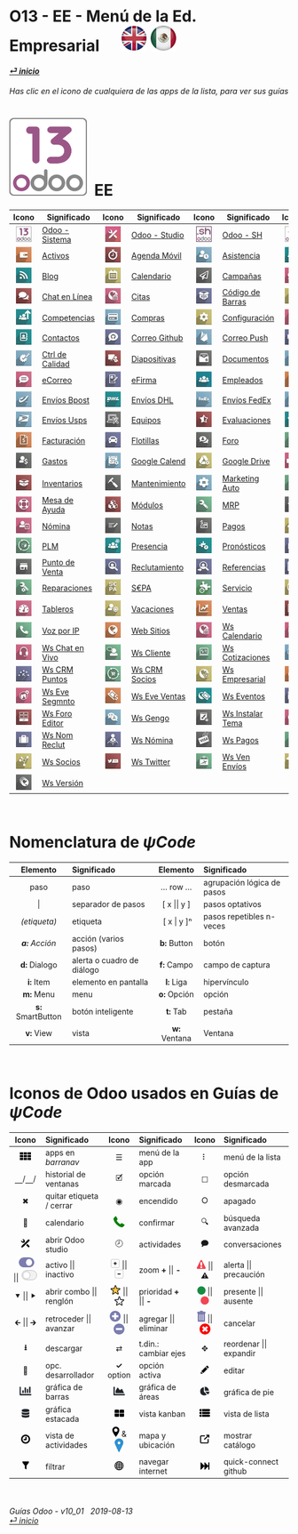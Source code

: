 #  O13 - EE - Menú de la Ed. Empresarial &nbsp;&nbsp;&nbsp;&nbsp; [![en-uk](/doc/img/flg/en-uk-flg-btn-sml.png)](/en-uk/o13/ee/en-uk-o13-ee-guides-menu.md) [ ![es-mx](/doc/img/flg/es-mx-flg-btn-sml.png)](/es-mx/o13/ee/es-mx-o13-ee-guides-menu.md)
#### [_&#x23CE; inicio_](/es-mx/es-mx-guides-menu.md "Regresar al menú de Inicio")    
###### Has clic en el icono de cualquiera de las apps de la lista, para ver sus guías<br>

# [![o13](/doc/img/app/big/o13.png)](/es-mx/o13/ee/o13/es-mx-o13-ee-o13-guides.md) &nbsp;EE
| Icono | Significado | Icono | Significado | Icono | Significado | Icono | Significado |
| :---: | --- | :---: | --- | :---: | --- | :---: | --- |
| [![o13](/doc/img/app/sml/o13.jpg)](/es-mx/o13/ee/o13/es-mx-o13-ee-o13-guides.md "Ver a las guías de Odoo - Sistema \[o13]" )   | [Odoo - Sistema](/es-mx/o13/ee/o13/es-mx-o13-ee-o13-guides.md)   | [![stu](/doc/img/app/sml/stu.jpg)](/es-mx/o13/ee/stu/es-mx-o13-ee-stu-guides.md "Ver a las guías de Odoo - Studio \[stu]" )    | [Odoo - Studio](/es-mx/o13/ee/stu/es-mx-o13-ee-stu-guides.md)    | [![osh](/doc/img/app/sml/osh.jpg)](/es-mx/o13/ee/osh/es-mx-o13-ee-osh-guides.md "Ver a las guías de Odoo - SH \[osh]" )        | [Odoo - SH](/es-mx/o13/ee/osh/es-mx-o13-ee-osh-guides.md)        | [![3rd](/doc/img/app/sml/3rd.jpg)](/es-mx/o13/ee/3rd/es-mx-o13-ee-3rd-guides.md "Ver a las guías de Apps de 3os. \[3rd]" )     | [Apps de 3os.](/es-mx/o13/ee/3rd/es-mx-o13-ee-3rd-guides.md)     |
| [![ast](/doc/img/app/sml/ast.jpg)](/es-mx/o13/ee/ast/es-mx-o13-ee-ast-guides.md "Ver a las guías de Activos \[ast]" )          | [Activos](/es-mx/o13/ee/ast/es-mx-o13-ee-ast-guides.md)          | [![tsh](/doc/img/app/sml/tsh.jpg)](/es-mx/o13/ee/tsh/es-mx-o13-ee-tsh-guides.md "Ver a las guías de Agenda Móvil \[tsh]" )     | [Agenda Móvil](/es-mx/o13/ee/tsh/es-mx-o13-ee-tsh-guides.md)     | [![atn](/doc/img/app/sml/atn.jpg)](/es-mx/o13/ee/atn/es-mx-o13-ee-atn-guides.md "Ver a las guías de Asistencia \[atn]" )       | [Asistencia](/es-mx/o13/ee/atn/es-mx-o13-ee-atn-guides.md)       | [![apv](/doc/img/app/sml/apv.jpg)](/es-mx/o13/ee/apv/es-mx-o13-ee-apv-guides.md "Ver a las guías de Autorizaciones \[apv]" )   | [Autorizaciones](/es-mx/o13/ee/apv/es-mx-o13-ee-apv-guides.md)   |
| [![blg](/doc/img/app/sml/blg.jpg)](/es-mx/o13/ee/blg/es-mx-o13-ee-blg-guides.md "Ver a las guías de Blog \[blg]" )             | [Blog](/es-mx/o13/ee/blg/es-mx-o13-ee-blg-guides.md)             | [![cal](/doc/img/app/sml/cal.jpg)](/es-mx/o13/ee/cal/es-mx-o13-ee-cal-guides.md "Ver a las guías de Calendario \[cal]" )       | [Calendario](/es-mx/o13/ee/cal/es-mx-o13-ee-cal-guides.md)       | [![msm](/doc/img/app/sml/msm.jpg)](/es-mx/o13/ee/msm/es-mx-o13-ee-msm-guides.md "Ver a las guías de Campañas \[msm]" )         | [Campañas](/es-mx/o13/ee/msm/es-mx-o13-ee-msm-guides.md)         | [![dsc](/doc/img/app/sml/dsc.jpg)](/es-mx/o13/ee/dsc/es-mx-o13-ee-dsc-guides.md "Ver a las guías de Charlas \[dsc]" )          | [Charlas](/es-mx/o13/ee/dsc/es-mx-o13-ee-dsc-guides.md)          |
| [![lch](/doc/img/app/sml/lch.jpg)](/es-mx/o13/ee/lch/es-mx-o13-ee-lch-guides.md "Ver a las guías de Chat en Línea \[lch]" )    | [Chat en Línea](/es-mx/o13/ee/lch/es-mx-o13-ee-lch-guides.md)    | [![apt](/doc/img/app/sml/apt.jpg)](/es-mx/o13/ee/apt/es-mx-o13-ee-apt-guides.md "Ver a las guías de Citas \[apt]" )            | [Citas](/es-mx/o13/ee/apt/es-mx-o13-ee-apt-guides.md)            | [![bar](/doc/img/app/sml/bar.jpg)](/es-mx/o13/ee/bar/es-mx-o13-ee-bar-guides.md "Ver a las guías de Código de Barras \[bar]" ) | [Código de Barras](/es-mx/o13/ee/bar/es-mx-o13-ee-bar-guides.md) | [![lun](/doc/img/app/sml/lun.jpg)](/es-mx/o13/ee/lun/es-mx-o13-ee-lun-guides.md "Ver a las guías de Comidas \[lun]" )          | [Comidas](/es-mx/o13/ee/lun/es-mx-o13-ee-lun-guides.md)          |
| [![skm](/doc/img/app/sml/skm.jpg)](/es-mx/o13/ee/skm/es-mx-o13-ee-skm-guides.md "Ver a las guías de Competencias \[skm]" )     | [Competencias](/es-mx/o13/ee/skm/es-mx-o13-ee-skm-guides.md)     | [![pch](/doc/img/app/sml/pch.jpg)](/es-mx/o13/ee/pch/es-mx-o13-ee-pch-guides.md "Ver a las guías de Compras \[pch]" )          | [Compras](/es-mx/o13/ee/pch/es-mx-o13-ee-pch-guides.md)          | [![set](/doc/img/app/sml/set.jpg)](/es-mx/o13/ee/set/es-mx-o13-ee-set-guides.md "Ver a las guías de Configuración \[set]" )    | [Configuración](/es-mx/o13/ee/set/es-mx-o13-ee-set-guides.md)    | [![acc](/doc/img/app/sml/acc.jpg)](/es-mx/o13/ee/acc/es-mx-o13-ee-acc-guides.md "Ver a las guías de Contabilidad \[acc]" )     | [Contabilidad](/es-mx/o13/ee/acc/es-mx-o13-ee-acc-guides.md)     |
| [![ctc](/doc/img/app/sml/ctc.jpg)](/es-mx/o13/ee/ctc/es-mx-o13-ee-ctc-guides.md "Ver a las guías de Contactos \[ctc]" )        | [Contactos](/es-mx/o13/ee/ctc/es-mx-o13-ee-ctc-guides.md)        | [![ghm](/doc/img/app/sml/ghm.jpg)](/es-mx/o13/ee/ghm/es-mx-o13-ee-ghm-guides.md "Ver a las guías de Correo Github \[ghm]" )    | [Correo Github](/es-mx/o13/ee/ghm/es-mx-o13-ee-ghm-guides.md)    | [![mpu](/doc/img/app/sml/mpu.jpg)](/es-mx/o13/ee/mpu/es-mx-o13-ee-mpu-guides.md "Ver a las guías de Correo Push \[mpu]" )      | [Correo Push](/es-mx/o13/ee/mpu/es-mx-o13-ee-mpu-guides.md)      | [![crm](/doc/img/app/sml/crm.jpg)](/es-mx/o13/ee/crm/es-mx-o13-ee-crm-guides.md "Ver a las guías de CRM \[crm]" )              | [CRM](/es-mx/o13/ee/crm/es-mx-o13-ee-crm-guides.md)              |
| [![qco](/doc/img/app/sml/qco.jpg)](/es-mx/o13/ee/qco/es-mx-o13-ee-qco-guides.md "Ver a las guías de Ctrl de Calidad \[qco]" )  | [Ctrl de Calidad](/es-mx/o13/ee/qco/es-mx-o13-ee-qco-guides.md)  | [![sli](/doc/img/app/sml/sli.jpg)](/es-mx/o13/ee/sli/es-mx-o13-ee-sli-guides.md "Ver a las guías de Diapositivas \[sli]" )     | [Diapositivas](/es-mx/o13/ee/sli/es-mx-o13-ee-sli-guides.md)     | [![doc](/doc/img/app/sml/doc.jpg)](/es-mx/o13/ee/doc/es-mx-o13-ee-doc-guides.md "Ver a las guías de Documentos \[doc]" )       | [Documentos](/es-mx/o13/ee/doc/es-mx-o13-ee-doc-guides.md)       | [![eco](/doc/img/app/sml/eco.jpg)](/es-mx/o13/ee/eco/es-mx-o13-ee-eco-guides.md "Ver a las guías de eComercio \[eco]" )        | [eComercio](/es-mx/o13/ee/eco/es-mx-o13-ee-eco-guides.md)        |
| [![eml](/doc/img/app/sml/eml.jpg)](/es-mx/o13/ee/eml/es-mx-o13-ee-eml-guides.md "Ver a las guías de eCorreo \[eml]" )          | [eCorreo](/es-mx/o13/ee/eml/es-mx-o13-ee-eml-guides.md)          | [![esg](/doc/img/app/sml/esg.jpg)](/es-mx/o13/ee/esg/es-mx-o13-ee-esg-guides.md "Ver a las guías de eFirma \[esg]" )           | [eFirma](/es-mx/o13/ee/esg/es-mx-o13-ee-esg-guides.md)           | [![emp](/doc/img/app/sml/emp.jpg)](/es-mx/o13/ee/emp/es-mx-o13-ee-emp-guides.md "Ver a las guías de Empleados \[emp]" )        | [Empleados](/es-mx/o13/ee/emp/es-mx-o13-ee-emp-guides.md)        | [![svy](/doc/img/app/sml/svy.jpg)](/es-mx/o13/ee/svy/es-mx-o13-ee-svy-guides.md "Ver a las guías de Encuestas \[svy]" )        | [Encuestas](/es-mx/o13/ee/svy/es-mx-o13-ee-svy-guides.md)        |
| [![dbp](/doc/img/app/sml/dbp.jpg)](/es-mx/o13/ee/dbp/es-mx-o13-ee-dbp-guides.md "Ver a las guías de Envíos Bpost \[dbp]" )     | [Envíos Bpost](/es-mx/o13/ee/dbp/es-mx-o13-ee-dbp-guides.md)     | [![ddh](/doc/img/app/sml/ddh.jpg)](/es-mx/o13/ee/ddh/es-mx-o13-ee-ddh-guides.md "Ver a las guías de Envíos DHL \[ddh]" )       | [Envíos DHL](/es-mx/o13/ee/ddh/es-mx-o13-ee-ddh-guides.md)       | [![dfe](/doc/img/app/sml/dfe.jpg)](/es-mx/o13/ee/dfe/es-mx-o13-ee-dfe-guides.md "Ver a las guías de Envíos FedEx \[dfe]" )     | [Envíos FedEx](/es-mx/o13/ee/dfe/es-mx-o13-ee-dfe-guides.md)     | [![dup](/doc/img/app/sml/dup.jpg)](/es-mx/o13/ee/dup/es-mx-o13-ee-dup-guides.md "Ver a las guías de Envíos UPS \[dup]" )       | [Envíos UPS](/es-mx/o13/ee/dup/es-mx-o13-ee-dup-guides.md)       |
| [![dus](/doc/img/app/sml/dus.jpg)](/es-mx/o13/ee/dus/es-mx-o13-ee-dus-guides.md "Ver a las guías de Envíos Usps \[dus]" )      | [Envíos Usps](/es-mx/o13/ee/dus/es-mx-o13-ee-dus-guides.md)      | [![equ](/doc/img/app/sml/equ.jpg)](/es-mx/o13/ee/equ/es-mx-o13-ee-equ-guides.md "Ver a las guías de Equipos \[equ]" )          | [Equipos](/es-mx/o13/ee/equ/es-mx-o13-ee-equ-guides.md)          | [![apr](/doc/img/app/sml/apr.jpg)](/es-mx/o13/ee/apr/es-mx-o13-ee-apr-guides.md "Ver a las guías de Evaluaciones \[apr]" )     | [Evaluaciones](/es-mx/o13/ee/apr/es-mx-o13-ee-apr-guides.md)     | [![eve](/doc/img/app/sml/eve.jpg)](/es-mx/o13/ee/eve/es-mx-o13-ee-eve-guides.md "Ver a las guías de Eventos \[eve]" )          | [Eventos](/es-mx/o13/ee/eve/es-mx-o13-ee-eve-guides.md)          |
| [![ivc](/doc/img/app/sml/ivc.jpg)](/es-mx/o13/ee/ivc/es-mx-o13-ee-ivc-guides.md "Ver a las guías de Facturación \[ivc]" )      | [Facturación](/es-mx/o13/ee/ivc/es-mx-o13-ee-ivc-guides.md)      | [![flt](/doc/img/app/sml/flt.jpg)](/es-mx/o13/ee/flt/es-mx-o13-ee-flt-guides.md "Ver a las guías de Flotillas \[flt]" )        | [Flotillas](/es-mx/o13/ee/flt/es-mx-o13-ee-flt-guides.md)        | [![for](/doc/img/app/sml/for.jpg)](/es-mx/o13/ee/for/es-mx-o13-ee-for-guides.md "Ver a las guías de Foro \[for]" )             | [Foro](/es-mx/o13/ee/for/es-mx-o13-ee-for-guides.md)             | [![gam](/doc/img/app/sml/gam.jpg)](/es-mx/o13/ee/gam/es-mx-o13-ee-gam-guides.md "Ver a las guías de Gamificación \[gam]" )     | [Gamificación](/es-mx/o13/ee/gam/es-mx-o13-ee-gam-guides.md)     |
| [![exp](/doc/img/app/sml/exp.jpg)](/es-mx/o13/ee/exp/es-mx-o13-ee-exp-guides.md "Ver a las guías de Gastos \[exp]" )           | [Gastos](/es-mx/o13/ee/exp/es-mx-o13-ee-exp-guides.md)           | [![gca](/doc/img/app/sml/gca.jpg)](/es-mx/o13/ee/gca/es-mx-o13-ee-gca-guides.md "Ver a las guías de Google Calend \[gca]" )    | [Google Calend](/es-mx/o13/ee/gca/es-mx-o13-ee-gca-guides.md)    | [![gdr](/doc/img/app/sml/gdr.jpg)](/es-mx/o13/ee/gdr/es-mx-o13-ee-gdr-guides.md "Ver a las guías de Google Drive \[gdr]" )     | [Google Drive](/es-mx/o13/ee/gdr/es-mx-o13-ee-gdr-guides.md)     | [![iot](/doc/img/app/sml/iot.jpg)](/es-mx/o13/ee/iot/es-mx-o13-ee-iot-guides.md "Ver a las guías de Int de las Cosas \[iot]" ) | [Int de las Cosas](/es-mx/o13/ee/iot/es-mx-o13-ee-iot-guides.md) |
| [![inv](/doc/img/app/sml/inv.jpg)](/es-mx/o13/ee/inv/es-mx-o13-ee-inv-guides.md "Ver a las guías de Inventarios \[inv]" )      | [Inventarios](/es-mx/o13/ee/inv/es-mx-o13-ee-inv-guides.md)      | [![mnt](/doc/img/app/sml/mnt.jpg)](/es-mx/o13/ee/mnt/es-mx-o13-ee-mnt-guides.md "Ver a las guías de Mantenimiento \[mnt]" )    | [Mantenimiento](/es-mx/o13/ee/mnt/es-mx-o13-ee-mnt-guides.md)    | [![mka](/doc/img/app/sml/mka.jpg)](/es-mx/o13/ee/mka/es-mx-o13-ee-mka-guides.md "Ver a las guías de Marketing Auto \[mka]" )   | [Marketing Auto](/es-mx/o13/ee/mka/es-mx-o13-ee-mka-guides.md)   | [![mem](/doc/img/app/sml/mem.jpg)](/es-mx/o13/ee/mem/es-mx-o13-ee-mem-guides.md "Ver a las guías de Membresías \[mem]" )       | [Membresías](/es-mx/o13/ee/mem/es-mx-o13-ee-mem-guides.md)       |
| [![hdk](/doc/img/app/sml/hdk.jpg)](/es-mx/o13/ee/hdk/es-mx-o13-ee-hdk-guides.md "Ver a las guías de Mesa de Ayuda \[hdk]" )    | [Mesa de Ayuda](/es-mx/o13/ee/hdk/es-mx-o13-ee-hdk-guides.md)    | [![mdl](/doc/img/app/sml/mdl.jpg)](/es-mx/o13/ee/mdl/es-mx-o13-ee-mdl-guides.md "Ver a las guías de Módulos \[mdl]" )          | [Módulos](/es-mx/o13/ee/mdl/es-mx-o13-ee-mdl-guides.md)          | [![mrp](/doc/img/app/sml/mrp.jpg)](/es-mx/o13/ee/mrp/es-mx-o13-ee-mrp-guides.md "Ver a las guías de MRP \[mrp]" )              | [MRP](/es-mx/o13/ee/mrp/es-mx-o13-ee-mrp-guides.md)              | [![mma](/doc/img/app/sml/mma.jpg)](/es-mx/o13/ee/mma/es-mx-o13-ee-mma-guides.md "Ver a las guías de MRP Mantto \[mma]" )       | [MRP Mantto](/es-mx/o13/ee/mma/es-mx-o13-ee-mma-guides.md)       |
| [![pyr](/doc/img/app/sml/pyr.jpg)](/es-mx/o13/ee/pyr/es-mx-o13-ee-pyr-guides.md "Ver a las guías de Nómina \[pyr]" )           | [Nómina](/es-mx/o13/ee/pyr/es-mx-o13-ee-pyr-guides.md)           | [![nte](/doc/img/app/sml/nte.jpg)](/es-mx/o13/ee/nte/es-mx-o13-ee-nte-guides.md "Ver a las guías de Notas \[nte]" )            | [Notas](/es-mx/o13/ee/nte/es-mx-o13-ee-nte-guides.md)            | [![pmt](/doc/img/app/sml/pmt.jpg)](/es-mx/o13/ee/pmt/es-mx-o13-ee-pmt-guides.md "Ver a las guías de Pagos \[pmt]" )            | [Pagos](/es-mx/o13/ee/pmt/es-mx-o13-ee-pmt-guides.md)            | [![tof](/doc/img/app/sml/tof.jpg)](/es-mx/o13/ee/tof/es-mx-o13-ee-tof-guides.md "Ver a las guías de Permisos \[tof]" )         | [Permisos](/es-mx/o13/ee/tof/es-mx-o13-ee-tof-guides.md)         |
| [![plm](/doc/img/app/sml/plm.jpg)](/es-mx/o13/ee/plm/es-mx-o13-ee-plm-guides.md "Ver a las guías de PLM \[plm]" )              | [PLM](/es-mx/o13/ee/plm/es-mx-o13-ee-plm-guides.md)              | [![psc](/doc/img/app/sml/psc.jpg)](/es-mx/o13/ee/psc/es-mx-o13-ee-psc-guides.md "Ver a las guías de Presencia \[psc]" )        | [Presencia](/es-mx/o13/ee/psc/es-mx-o13-ee-psc-guides.md)        | [![pfc](/doc/img/app/sml/pfc.jpg)](/es-mx/o13/ee/pfc/es-mx-o13-ee-pfc-guides.md "Ver a las guías de Pronósticos \[pfc]" )      | [Pronósticos](/es-mx/o13/ee/pfc/es-mx-o13-ee-pfc-guides.md)      | [![prj](/doc/img/app/sml/prj.jpg)](/es-mx/o13/ee/prj/es-mx-o13-ee-prj-guides.md "Ver a las guías de Proyectos \[prj]" )        | [Proyectos](/es-mx/o13/ee/prj/es-mx-o13-ee-prj-guides.md)        |
| [![pos](/doc/img/app/sml/pos.jpg)](/es-mx/o13/ee/pos/es-mx-o13-ee-pos-guides.md "Ver a las guías de Punto de Venta \[pos]" )   | [Punto de Venta](/es-mx/o13/ee/pos/es-mx-o13-ee-pos-guides.md)   | [![rcr](/doc/img/app/sml/rcr.jpg)](/es-mx/o13/ee/rcr/es-mx-o13-ee-rcr-guides.md "Ver a las guías de Reclutamiento \[rcr]" )    | [Reclutamiento](/es-mx/o13/ee/rcr/es-mx-o13-ee-rcr-guides.md)    | [![rfr](/doc/img/app/sml/rfr.jpg)](/es-mx/o13/ee/rfr/es-mx-o13-ee-rfr-guides.md "Ver a las guías de Referencias \[rfr]" )      | [Referencias](/es-mx/o13/ee/rfr/es-mx-o13-ee-rfr-guides.md)      | [![rnt](/doc/img/app/sml/rnt.jpg)](/es-mx/o13/ee/rnt/es-mx-o13-ee-rnt-guides.md "Ver a las guías de Rentas \[rnt]" )           | [Rentas](/es-mx/o13/ee/rnt/es-mx-o13-ee-rnt-guides.md)           |
| [![rpr](/doc/img/app/sml/rpr.jpg)](/es-mx/o13/ee/rpr/es-mx-o13-ee-rpr-guides.md "Ver a las guías de Reparaciones \[rpr]" )     | [Reparaciones](/es-mx/o13/ee/rpr/es-mx-o13-ee-rpr-guides.md)     | [![sep](/doc/img/app/sml/sep.jpg)](/es-mx/o13/ee/sep/es-mx-o13-ee-sep-guides.md "Ver a las guías de S€PA \[sep]" )             | [S€PA](/es-mx/o13/ee/sep/es-mx-o13-ee-sep-guides.md)             | [![fsv](/doc/img/app/sml/fsv.jpg)](/es-mx/o13/ee/fsv/es-mx-o13-ee-fsv-guides.md "Ver a las guías de Servicio \[fsv]" )         | [Servicio](/es-mx/o13/ee/fsv/es-mx-o13-ee-fsv-guides.md)         | [![sub](/doc/img/app/sml/sub.jpg)](/es-mx/o13/ee/sub/es-mx-o13-ee-sub-guides.md "Ver a las guías de Suscripciones \[sub]" )    | [Suscripciones](/es-mx/o13/ee/sub/es-mx-o13-ee-sub-guides.md)    |
| [![dsh](/doc/img/app/sml/dsh.jpg)](/es-mx/o13/ee/dsh/es-mx-o13-ee-dsh-guides.md "Ver a las guías de Tableros \[dsh]" )         | [Tableros](/es-mx/o13/ee/dsh/es-mx-o13-ee-dsh-guides.md)         | [![hol](/doc/img/app/sml/hol.jpg)](/es-mx/o13/ee/hol/es-mx-o13-ee-hol-guides.md "Ver a las guías de Vacaciones \[hol]" )       | [Vacaciones](/es-mx/o13/ee/hol/es-mx-o13-ee-hol-guides.md)       | [![sls](/doc/img/app/sml/sls.jpg)](/es-mx/o13/ee/sls/es-mx-o13-ee-sls-guides.md "Ver a las guías de Ventas \[sls]" )           | [Ventas](/es-mx/o13/ee/sls/es-mx-o13-ee-sls-guides.md)           | [![smg](/doc/img/app/sml/smg.jpg)](/es-mx/o13/ee/smg/es-mx-o13-ee-smg-guides.md "Ver a las guías de Ventas - Control \[smg]" ) | [Ventas - Control](/es-mx/o13/ee/smg/es-mx-o13-ee-smg-guides.md) |
| [![vip](/doc/img/app/sml/vip.jpg)](/es-mx/o13/ee/vip/es-mx-o13-ee-vip-guides.md "Ver a las guías de Voz por IP \[vip]" )       | [Voz por IP](/es-mx/o13/ee/vip/es-mx-o13-ee-vip-guides.md)       | [![web](/doc/img/app/sml/web.jpg)](/es-mx/o13/ee/web/es-mx-o13-ee-web-guides.md "Ver a las guías de Web Sitios \[web]" )       | [Web Sitios](/es-mx/o13/ee/web/es-mx-o13-ee-web-guides.md)       | [![wca](/doc/img/app/sml/wca.jpg)](/es-mx/o13/ee/wca/es-mx-o13-ee-wca-guides.md "Ver a las guías de Ws Calendario \[wca]" )    | [Ws Calendario](/es-mx/o13/ee/wca/es-mx-o13-ee-wca-guides.md)    | [![wmc](/doc/img/app/sml/wmc.jpg)](/es-mx/o13/ee/wmc/es-mx-o13-ee-wmc-guides.md "Ver a las guías de Ws Canal Correo \[wmc]" )  | [Ws Canal Correo](/es-mx/o13/ee/wmc/es-mx-o13-ee-wmc-guides.md)  |
| [![wlc](/doc/img/app/sml/wlc.jpg)](/es-mx/o13/ee/wlc/es-mx-o13-ee-wlc-guides.md "Ver a las guías de Ws Chat en Vivo \[wlc]" )  | [Ws Chat en Vivo](/es-mx/o13/ee/wlc/es-mx-o13-ee-wlc-guides.md)  | [![wcu](/doc/img/app/sml/wcu.jpg)](/es-mx/o13/ee/wcu/es-mx-o13-ee-wcu-guides.md "Ver a las guías de Ws Cliente \[wcu]" )       | [Ws Cliente](/es-mx/o13/ee/wcu/es-mx-o13-ee-wcu-guides.md)       | [![wqt](/doc/img/app/sml/wqt.jpg)](/es-mx/o13/ee/wqt/es-mx-o13-ee-wqt-guides.md "Ver a las guías de Ws Cotizaciones \[wqt]" )  | [Ws Cotizaciones](/es-mx/o13/ee/wqt/es-mx-o13-ee-wqt-guides.md)  | [![wcr](/doc/img/app/sml/wcr.jpg)](/es-mx/o13/ee/wcr/es-mx-o13-ee-wcr-guides.md "Ver a las guías de Ws CRM \[wcr]" )           | [Ws CRM](/es-mx/o13/ee/wcr/es-mx-o13-ee-wcr-guides.md)           |
| [![wcs](/doc/img/app/sml/wcs.jpg)](/es-mx/o13/ee/wcs/es-mx-o13-ee-wcs-guides.md "Ver a las guías de Ws CRM Puntos \[wcs]" )    | [Ws CRM Puntos](/es-mx/o13/ee/wcs/es-mx-o13-ee-wcs-guides.md)    | [![wpa](/doc/img/app/sml/wpa.jpg)](/es-mx/o13/ee/wpa/es-mx-o13-ee-wpa-guides.md "Ver a las guías de Ws CRM Socios \[wpa]" )    | [Ws CRM Socios](/es-mx/o13/ee/wpa/es-mx-o13-ee-wpa-guides.md)    | [![wen](/doc/img/app/sml/wen.jpg)](/es-mx/o13/ee/wen/es-mx-o13-ee-wen-guides.md "Ver a las guías de Ws Empresarial \[wen]" )   | [Ws Empresarial](/es-mx/o13/ee/wen/es-mx-o13-ee-wen-guides.md)   | [![weq](/doc/img/app/sml/weq.jpg)](/es-mx/o13/ee/weq/es-mx-o13-ee-weq-guides.md "Ver a las guías de Ws Eve Preguntas \[weq]" ) | [Ws Eve Preguntas](/es-mx/o13/ee/weq/es-mx-o13-ee-weq-guides.md) |
| [![wet](/doc/img/app/sml/wet.jpg)](/es-mx/o13/ee/wet/es-mx-o13-ee-wet-guides.md "Ver a las guías de Ws Eve Segmnto \[wet]" )   | [Ws Eve Segmnto](/es-mx/o13/ee/wet/es-mx-o13-ee-wet-guides.md)   | [![wes](/doc/img/app/sml/wes.jpg)](/es-mx/o13/ee/wes/es-mx-o13-ee-wes-guides.md "Ver a las guías de Ws Eve Ventas \[wes]" )    | [Ws Eve Ventas](/es-mx/o13/ee/wes/es-mx-o13-ee-wes-guides.md)    | [![wev](/doc/img/app/sml/wev.jpg)](/es-mx/o13/ee/wev/es-mx-o13-ee-wev-guides.md "Ver a las guías de Ws Eventos \[wev]" )       | [Ws Eventos](/es-mx/o13/ee/wev/es-mx-o13-ee-wev-guides.md)       | [![wfd](/doc/img/app/sml/wfd.jpg)](/es-mx/o13/ee/wfd/es-mx-o13-ee-wfd-guides.md "Ver a las guías de Ws Foro Docs \[wfd]" )     | [Ws Foro Docs](/es-mx/o13/ee/wfd/es-mx-o13-ee-wfd-guides.md)     |
| [![wfe](/doc/img/app/sml/wfe.jpg)](/es-mx/o13/ee/wfe/es-mx-o13-ee-wfe-guides.md "Ver a las guías de Ws Foro Editor \[wfe]" )   | [Ws Foro Editor](/es-mx/o13/ee/wfe/es-mx-o13-ee-wfe-guides.md)   | [![wge](/doc/img/app/sml/wge.jpg)](/es-mx/o13/ee/wge/es-mx-o13-ee-wge-guides.md "Ver a las guías de Ws Gengo \[wge]" )         | [Ws Gengo](/es-mx/o13/ee/wge/es-mx-o13-ee-wge-guides.md)         | [![wti](/doc/img/app/sml/wti.jpg)](/es-mx/o13/ee/wti/es-mx-o13-ee-wti-guides.md "Ver a las guías de Ws Instalar Tema \[wti]" ) | [Ws Instalar Tema](/es-mx/o13/ee/wti/es-mx-o13-ee-wti-guides.md) | [![wme](/doc/img/app/sml/wme.jpg)](/es-mx/o13/ee/wme/es-mx-o13-ee-wme-guides.md "Ver a las guías de Ws Membresías \[wme]" )    | [Ws Membresías](/es-mx/o13/ee/wme/es-mx-o13-ee-wme-guides.md)    |
| [![wrc](/doc/img/app/sml/wrc.jpg)](/es-mx/o13/ee/wrc/es-mx-o13-ee-wrc-guides.md "Ver a las guías de Ws Nom Reclut \[wrc]" )    | [Ws Nom Reclut](/es-mx/o13/ee/wrc/es-mx-o13-ee-wrc-guides.md)    | [![whr](/doc/img/app/sml/whr.jpg)](/es-mx/o13/ee/whr/es-mx-o13-ee-whr-guides.md "Ver a las guías de Ws Nómina \[whr]" )        | [Ws Nómina](/es-mx/o13/ee/whr/es-mx-o13-ee-whr-guides.md)        | [![wpy](/doc/img/app/sml/wpy.jpg)](/es-mx/o13/ee/wpy/es-mx-o13-ee-wpy-guides.md "Ver a las guías de Ws Pagos \[wpy]" )         | [Ws Pagos](/es-mx/o13/ee/wpy/es-mx-o13-ee-wpy-guides.md)         | [![wrp](/doc/img/app/sml/wrp.jpg)](/es-mx/o13/ee/wrp/es-mx-o13-ee-wrp-guides.md "Ver a las guías de Ws Proy Clasific \[wrp]" ) | [Ws Proy Clasific](/es-mx/o13/ee/wrp/es-mx-o13-ee-wrp-guides.md) |
| [![wpt](/doc/img/app/sml/wpt.jpg)](/es-mx/o13/ee/wpt/es-mx-o13-ee-wpt-guides.md "Ver a las guías de Ws Socios \[wpt]" )        | [Ws Socios](/es-mx/o13/ee/wpt/es-mx-o13-ee-wpt-guides.md)        | [![wtw](/doc/img/app/sml/wtw.jpg)](/es-mx/o13/ee/wtw/es-mx-o13-ee-wtw-guides.md "Ver a las guías de Ws Twitter \[wtw]" )       | [Ws Twitter](/es-mx/o13/ee/wtw/es-mx-o13-ee-wtw-guides.md)       | [![wsd](/doc/img/app/sml/wsd.jpg)](/es-mx/o13/ee/wsd/es-mx-o13-ee-wsd-guides.md "Ver a las guías de Ws Ven Envíos \[wsd]" )    | [Ws Ven Envíos](/es-mx/o13/ee/wsd/es-mx-o13-ee-wsd-guides.md)    | [![wso](/doc/img/app/sml/wso.jpg)](/es-mx/o13/ee/wso/es-mx-o13-ee-wso-guides.md "Ver a las guías de Ws Ven Opciones \[wso]" )  | [Ws Ven Opciones](/es-mx/o13/ee/wso/es-mx-o13-ee-wso-guides.md)  |
| [![wve](/doc/img/app/sml/wve.jpg)](/es-mx/o13/ee/wve/es-mx-o13-ee-wve-guides.md "Ver a las guías de Ws Versión \[wve]" )       | [Ws Versión](/es-mx/o13/ee/wve/es-mx-o13-ee-wve-guides.md)       | | | | | | |

<br>

# Nomenclatura de _&#x03C8;Code_
[***Sync***]: # (es-mx-o13-ce-guides-menu)  
[***Sync***]: # (es-mx-o13-ee-guides-menu)  

| Elemento | Significado | Elemento | Significado | 
| :---: | :--- | :---: | :--- |
| paso | paso | &#x2026; row &#x2026; | agrupación lógica de pasos |
| \| | separador de pasos | \[ x \|\| y ] | pasos optativos |
| _(etiqueta)_ | etiqueta | &nbsp;\[ x \| y \]&#x207F; | pasos repetibles n-veces |
| _**a:** Acción_ | acción (varios pasos) | **b:** Button | botón |
| **d:** Dialogo | alerta o cuadro de diálogo | **f:** Campo | campo de captura |
| **i:** Item | elemento en pantalla | **l:** Liga | hipervínculo |
| **m:** Menu | menu | **o:** Opción | opción |
| **s:** SmartButton | botón inteligente | **t:** Tab | pestaña |
| **v:** View | vista | **w:** Ventana | Ventana |

<br>

# Iconos de Odoo usados en Guías de _&#x03C8;Code_
[***Sync***]: # (es-mx-o13-ce-guides-menu)  
[***Sync***]: # (es-mx-o13-ee-guides-menu)  

| Icono | Significado | Icono | Significado | Icono | Significado |
| :---: | :--- | :---: | :--- | :---: | :--- |
| ![apps](/doc/img/apps.png) | apps en _barranav_ | &#x2630; | menú de la app | &#x2807; | menú de la lista |
| &#x23BD;/&#x23BD;/ | historial de ventanas | &#x1F5F9; | opción marcada | &#x2610; | opción desmarcada |
| &#x2716; | quitar etiqueta / cerrar | &#x25C9; | encendido | &#x2B58; | apagado |
| &#x1F4C5; | calendario |![phone_receiver](/doc/img/phone_receiver.png) | confirmar | &#x1F50D; | búsqueda avanzada |
| ![icon_studio_small](/doc/img/icon_studio_small.png) | abrir Odoo studio | &#x1F557; | actividades | &#x1F5ED; | conversaciones |
| ![active](/doc/img/active.png) \|\| ![inactive](/doc/img/inactive.png) | activo \|\| inactivo | ![button_squared_add](/doc/img/button_squared_add.png) \|\| ![button_squared_sub](/doc/img/button_squared_sub.png) | zoom **+** \|\| **-** | ![warning](/doc/img/warning.png) \|\| &#x26A0; | alerta \|\| precaución |
| &#x2BC6; \|\| &#x2BC8; | abrir combo \|\| renglón | ![star](/doc/img/star.png) \|\| ![unstar](/doc/img/unstar.png) | prioridad **+** \|\| **-** | ![presence_yes](/doc/img/presence_yes.png) \|\| ![presence_no](/doc/img/presence_no.png) | presente \|\| ausente |
| &#x1F870; \|\| &#x1F872; | retroceder \|\| avanzar | ![add](/doc/img/button_add.png) \|\| ![sub](/doc/img/button_sub.png) | agregar \|\| eliminar | ![trashcan](/doc/img/trashcan.png) \|\| ![cancel](/doc/img/cancel.png) | cancelar |
| **&#x2B73;** | descargar | &#x21C4; | t.din.: cambiar ejes | &#x2725; | reordenar \|\| expandir |
| &#x1F41E; | opc. desarrollador |  **&#x2713;** option | opción activa | ![edit](/doc/img/edit.png) | editar |
| ![icon_view_chart_bars_small](/doc/img/icon_view_chart_bars_small.png) | gráfica de barras | ![icon_view_chart_area_small](/doc/img/icon_view_chart_area_small.png) | gráfica de áreas | ![icon_view_chart_pie_small](/doc/img/icon_view_chart_pie_small.png) | gráfica de pie |
| ![icon_view_chart_area_stacked_small](/doc/img/icon_view_chart_area_stacked_small.png) | gráfica estacada | ![view_kanban](/doc/img/view_kanban.png) | vista kanban | ![view_list](/doc/img/view_list.png) | vista de lista |
| ![view_activity](/doc/img/view_activity.png) | vista de actividades | ![view_map](/doc/img/view_map.png) & ![map_location](/doc/img/map_location.png)| mapa y ubicación |  ![show_catalog](/doc/img/show_catalog.png) | mostrar catálogo |
| ![filter](/doc/img/filter.png) | filtrar | ![internet_small](/doc/img/internet_small.png) | navegar internet | ![quick_connect](/doc/img/quick_connect.png) | quick-connect github  |

<br>

###### Guías Odoo - v10_01 &nbsp; 2019-08-13<br>[_&#x23CE; inicio_](/es-mx/es-mx-guides-menu.md)  
